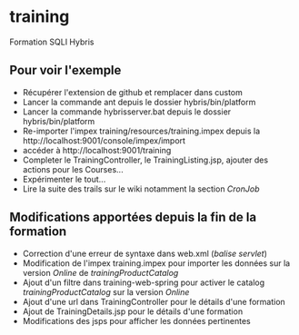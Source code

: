 # training
Formation SQLI Hybris

## Pour voir l'exemple
* Récupérer l'extension de github et remplacer dans custom
* Lancer la commande ant depuis le dossier hybris/bin/platform 
* Lancer la commande hybrisserver.bat depuis le dossier hybris/bin/platform
* Re-importer l'impex training/resources/training.impex depuis la http://localhost:9001/console/impex/import
* accéder à http://localhost:9001/training
* Completer le TrainingController, le TrainingListing.jsp, ajouter des actions pour les Courses...
* Expérimenter le tout...
* Lire la suite des trails sur le wiki notamment la section *CronJob*


## Modifications apportées depuis la fin de la formation
* Correction d'une erreur de syntaxe dans web.xml (_balise servlet_)
* Modification de l'impex training.impex pour importer les données sur la version *Online* de *trainingProductCatalog*
* Ajout d'un filtre dans training-web-spring pour activer le catalog *trainingProductCatalog* sur la version *Online*
* Ajout d'une url dans TrainingController pour le détails d'une formation
* Ajout de TrainingDetails.jsp pour le détails d'une formation
* Modifications des jsps pour afficher les données pertinentes